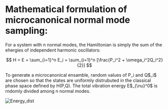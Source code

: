 # Mathematical formulation of microcanonical normal mode sampling:
For a system with n normal modes, the Hamiltonian is simply the sum of the ehergies of independent harmonic oscillators:
<p align="center">

  
$$
H =  E = \sum_{i=1}^n E_i = \sum_{i=1}^n [\frac{P_i^2 + \omega_i^2Q_i^2}{2}]
$$


</p>
To generate a microcanonical ensamble, random values of P_i and Q$_i$ are chosen so that the states are uniformly distrubuted in the classical phase space defined by H(P,Q). The total vibration energy E$_{\nu}^0$ is rndomly divided among n normal modes.
 

                                        
![Energy_dist](https://github.com/atomicadi/Energy-value-distribution/assets/147025377/17bb5b6c-3675-44b6-839d-2b7a0c467df4)
